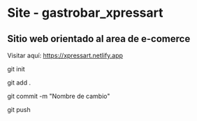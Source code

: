 # Site - gastrobar_xpressart

## Sitio web orientado al area de e-comerce

Visitar aquí:  https://xpressart.netlify.app

git init

git add .

git commit -m "Nombre de cambio"

git push

